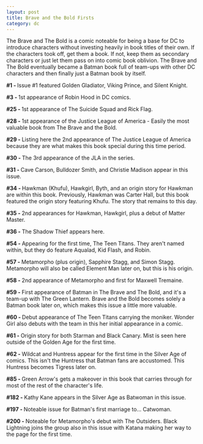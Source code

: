```yaml
---
layout: post
title: Brave and the Bold Firsts 
category: dc
---
```


The Brave and The Bold is a comic noteable for being a base for DC to introduce characters without investing heavily in book titles of their own.  If the characters took off, get them a book.  If not, keep them as secondary characters or just let them pass on into comic book oblivion.  The Brave and The Bold eventually became a Batman book full of team-ups with other DC characters and then finally just a Batman book by itself.

<strong>#1 - </strong>Issue #1 featured Golden Gladiator, Viking Prince, and Silent Knight.

<strong>#3 - </strong>1st appearance of Robin Hood in DC comics.

<strong>#25 - </strong>1st appearance of The Suicide Squad and Rick Flag.

<strong>#28 - </strong>1st appearance of the Justice League of America - Easily the most valuable book from The Brave and the Bold.

<strong>#29 - </strong>Listing here the 2nd appearance of The Justice League of America because they are what makes this book special during this time period.

<strong>#30 - </strong>The 3rd appearance of the JLA in the series.

<strong>#31 - </strong>Cave Carson, Bulldozer Smith, and Christie Madison appear in this issue.

<strong>#34 - </strong>Hawkman (Khufu), Hawkgirl, Byth, and an origin story for Hawkman are within this book.  Previously, Hawkman was Carter Hall, but this book featured the origin story featuring Khufu.  The story that remains to this day.

<strong>#35 - </strong>2nd appearances for Hawkman, Hawkgirl, plus a debut of Matter Master.

<strong>#36 - </strong>The Shadow Thief appears here.

<strong>#54 - </strong>Appearing for the first time, The Teen Titans.  They aren't named within, but they do feature Aqualad, Kid Flash, and Robin.

<strong>#57 - </strong>Metamorpho (plus origin), Sapphire Stagg, and Simon Stagg.  Metamorpho will also be called Element Man later on, but this is his origin.

<strong>#58 - </strong>2nd appearance of Metamorpho and first for Maxwell Tremaine.

<strong>#59 - </strong>First appearance of Batman in The Brave and The Bold, and it's a team-up with The Green Lantern.  Brave and the Bold becomes solely a Batman book later on, which makes this issue a little more valuable.

<strong>#60 - </strong>Debut appearance of The Teen Titans carrying the moniker.  Wonder Girl also debuts with the team in this her initial appearance in a comic.

<strong>#61 - </strong>Origin story for both Starman and Black Canary.  Mist is seen here outside of the Golden Age for the first time.

<strong>#62 - </strong>Wildcat and Huntress appear for the first time in the Silver Age of comics.  This isn't the Huntress that Batman fans are accustomed.  This Huntress becomes Tigress later on.

<strong>#85 - </strong>Green Arrow's gets a makeover in this book that carries through for most of the rest of the character's life.

<strong>#182 - </strong>Kathy Kane appears in the Silver Age as Batwoman in this issue.

<strong>#197 - </strong>Noteable issue for Batman's first marriage to... Catwoman.

<strong>#200 - </strong>Noteable for Metamorpho's debut with The Outsiders.  Black Lightning joins the group also in this issue with Katana making her way to the page for the first time.

